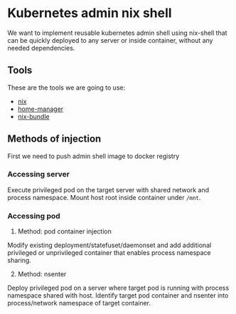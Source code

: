 # Kubernetes admin nix shell

We want to implement reusable kubernetes admin shell using nix-shell 
that can be quickly deployed to any server or inside container,
without any needed dependencies.

## Tools

These are the tools we are going to use:

- [nix](https://nixos.org/nix/)
- [home-manager](https://github.com/rycee/home-manager)
- [nix-bundle](https://github.com/matthewbauer/nix-bundle)

## Methods of injection

First we need to push admin shell image to docker registry

### Accessing server

Execute privileged pod on the target server with shared network and
process namespace. Mount host root inside container under `/mnt`.

### Accessing pod

1. Method: pod container injection

Modify existing deployment/statefuset/daemonset and add additional privileged
or unprivileged container that enables process namespace sharing.

2. Method: nsenter

Deploy privileged pod on a server where target pod is running with process
namespace shared with host. Identify target pod container and nsenter into
process/network namespace of target container.
